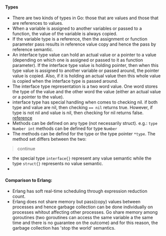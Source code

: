 #### Types
* There are two kinds of types in Go: those that are values and those that are references to values.
* When a variable is assigned to another variables or passed to a function, the value of the variable is always copied.
* If the variable type is a reference, then the assignment or function parameter pass results in reference value copy and hence the pass by reference semantic.
* An interface type value can hold an actual value or a pointer to a value (depending on which one is assigned or passed to it as function parameter).  If the interface type value is holding pointer, then when this type value is assigned to another variable or passed around, the pointer value is copied.  Also, if it is holding an actual value then this whole value is copied when the interface type is passed around.
* The interface type representation is a two word value.  One word stores the type of the value and the other word the value (either an actual value or a pointer to the value).
* interface type has special handling when comes to checking nil.  if both type and value are nil, then checking `== nil` returns true.  However, if type is not nil and value is nil, then checking for nil returns false.
  [reference](http://golang.org/doc/faq#nil_error)
* Methods can be defined on any type (not necessarily struct). e.g.:  `type Number int` methods can be defined for type `Number`
* The methods can be defind for the type or the type pointer `*type`.  The method set differs between the two:   
> continue
* the special type `interface{}` represent any value semantic while the type `struct{}` represents no value semantic.
* 

#### Comparison to Erlang:
* Erlang has soft real-time scheduling through expression reduction count.
* Erlang does not share memory but pass(copy) values between processes and hence garbage collection can be done individually on processes whitout affecting other processes.  Go share memory among goroutines (two goroutines can access the same variable a the same time and there is no guarantee on the outcome) and for this reason, the garbage collection has 'stop the world' semantics.
